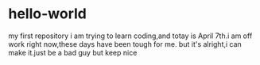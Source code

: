 # hello-world
my first repository
i am trying to learn coding,and totay is April 7th.i am off work right now,these days have been tough for me.
but it's alright,i can make it.just be a bad guy but keep nice
